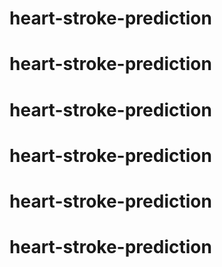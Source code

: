 # heart-stroke-prediction
# heart-stroke-prediction
# heart-stroke-prediction
# heart-stroke-prediction
# heart-stroke-prediction
# heart-stroke-prediction
